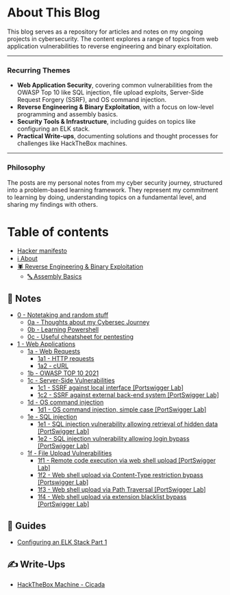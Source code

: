 # About This Blog

This blog serves as a repository for articles and notes on my ongoing projects in cybersecurity. The content explores a range of topics from web application vulnerabilities to reverse engineering and binary exploitation.

---

### Recurring Themes

- **Web Application Security**, covering common vulnerabilities from the OWASP Top 10 like SQL injection, file upload exploits, Server-Side Request Forgery (SSRF), and OS command injection.
- **Reverse Engineering & Binary Exploitation**, with a focus on low-level programming and assembly basics.
- **Security Tools & Infrastructure**, including guides on topics like configuring an ELK stack.
- **Practical Write-ups**, documenting solutions and thought processes for challenges like HackTheBox machines.

---

### Philosophy

The posts are my personal notes from my cyber security journey, structured into a problem-based learning framework. They represent my commitment to learning by doing, understanding topics on a fundamental level, and sharing my findings with others.

# Table of contents

* [Hacker manifesto](README/)
* [ℹ️ About](about/)
* [🕷️ Reverse Engineering & Binary Exploitation](reverse-engineering-and-binary-exploitation/README/)
  * [🔤 Assembly Basics](reverse-engineering-and-binary-exploitation/assembly-basics/)

## 📔 Notes

* [0 - Notetaking and random stuff](notes/0-notetaking-and-random-stuff/README/)
  * [0a - Thoughts about my Cybersec Journey](notes/0-notetaking-and-random-stuff/0a-thoughts-about-my-cybersec-journey/)
  * [0b - Learning Powershell](notes/0-notetaking-and-random-stuff/0b-learning-powershell/)
  * [0c - Useful cheatsheet for pentesting](notes/0-notetaking-and-random-stuff/0c-useful-cheatsheet-for-pentesting/)
* [1 - Web Applications](notes/1-web-applications/README/)
  * [1a - Web Requests](notes/1-web-applications/1a-web-requests/README/)
    * [1a1 - HTTP requests](notes/1-web-applications/1a-web-requests/1a1-http-requests/)
    * [1a2 - cURL](notes/1-web-applications/1a-web-requests/1a2-curl/)
  * [1b - OWASP TOP 10 2021](notes/1-web-applications/1b-owasp-top-10-2021/)
  * [1c - Server-Side Vulnerabilities](notes/1-web-applications/1c-server-side-vulnerabilities/README/)
    * [1c1 - SSRF against local interface \[Portswigger Lab\]](notes/1-web-applications/1c-server-side-vulnerabilities/1c1-ssrf-against-local-interface-portswigger-lab/)
    * [1c2 - SSRF against external back-end system \[PortSwigger Lab\]](notes/1-web-applications/1c-server-side-vulnerabilities/1c2-ssrf-against-external-back-end-system-portswigger-lab/)
  * [1d - OS command injection](notes/1-web-applications/1d-os-command-injection/README/)
    * [1d1 - OS command injection, simple case \[PortSwigger Lab\]](notes/1-web-applications/1d-os-command-injection/1d1-os-command-injection-simple-case-portswigger-lab/)
  * [1e - SQL injection](notes/1-web-applications/1e-sql-injection/README/)
    * [1e1 - SQL injection vulnerability allowing retrieval of hidden data \[PortSwigger Lab\]](notes/1-web-applications/1e-sql-injection/1e1-sql-injection-vulnerability-allowing-retrieval-of-hidden-data-portswigger-lab/)
    * [1e2 - SQL injection vulnerability allowing login bypass \[PortSwigger Lab\]](notes/1-web-applications/1e-sql-injection/1e2-sql-injection-vulnerability-allowing-login-bypass-portswigger-lab/)
  * [1f - File Upload Vulnerabilities](notes/1-web-applications/1f-file-upload-vulnerabilities/README/)
    * [1f1 - Remote code execution via web shell upload \[PortSwigger Lab\]](notes/1-web-applications/1f-file-upload-vulnerabilities/1f1-remote-code-execution-via-web-shell-upload-portswigger-lab/)
    * [1f2 - Web shell upload via Content-Type restriction bypass \[Portswigger Lab\]](notes/1-web-applications/1f-file-upload-vulnerabilities/1f2-web-shell-upload-via-content-type-restriction-bypass-portswigger-lab/)
    * [1f3 - Web shell upload via Path Traversal \[PortSwigger Lab\]](notes/1-web-applications/1f-file-upload-vulnerabilities/1f3-web-shell-upload-via-path-traversal-portswigger-lab/)
    * [1f4 - Web shell upload via extension blacklist bypass \[PortSwigger Lab\]](notes/1-web-applications/1f-file-upload-vulnerabilities/1f4-web-shell-upload-via-extension-blacklist-bypass-portswigger-lab/)

## 📖 Guides

* [Configuring an ELK Stack Part 1](guides/configuring-an-elk-stack-part-1/)

## ✍️ Write-Ups

* [HackTheBox Machine - Cicada](write-ups/hackthebox-machine-cicada/)

